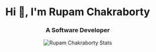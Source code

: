 <h1 align='center'>Hi 👋, I'm Rupam Chakraborty</h1>
<h3 align='center'>A Software Developer</h3>

<p align='center'>
    <img src='http://github-readme-streak-stats.herokuapp.com/?user=rupam999&hide_border=true' alt='Rupam Chakraborty Stats'>
</p>
